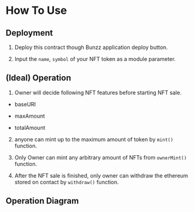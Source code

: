# How To Use

## Deployment
1. Deploy this contract though Bunzz application deploy button.

2. Input the `name`, `symbol` of your NFT token as a module parameter.


## (Ideal) Operation

1. Owner will decide following NFT features before starting NFT sale.

- baseURI

- maxAmount

- totalAmount


2. anyone can mint up to the maximum amount of token by `mint()` function.

3. Only Owner can mint any arbitrary amount of NFTs from `ownerMint()` function.

4. After the NFT sale is finished, only owner can withdraw the ethereum stored on contact by `withdraw()` function.


## Operation Diagram